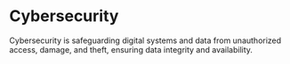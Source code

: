 # Cybersecurity
Cybersecurity is safeguarding digital systems and data from unauthorized access, damage, and theft, ensuring data integrity and availability.
